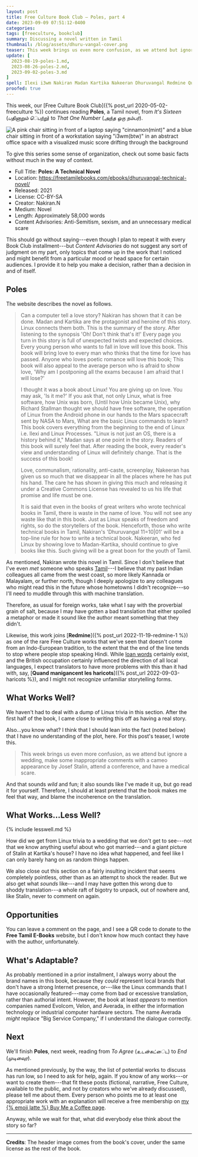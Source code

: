 ```yaml
---
layout: post
title: Free Culture Book Club — Poles, part 4
date: 2023-09-09 07:51:12-0400
categories:
tags: [freeculture, bookclub]
summary: Discussing a novel written in Tamil
thumbnail: /blog/assets/dhuru-vangal-cover.png
teaser: This week brings us even more confusion, as we attend but ignore a wedding, make some inappropriate comments with a cameo by Josef Stalin, attend a conference, and have a medical scare.
update: [
  2023-08-19-poles-1.md,
  2023-08-26-poles-2.md,
  2023-09-02-poles-3.md
]
spell: Ilexi i3wm Nakiran Madan Kartika Nakeeran Dhuruvangal Redmine Quand manigancent les Evolcom Velon Averada
proofed: true
---
```


This week, our [Free Culture Book Club]({% post_url 2020-05-02-freeculture %}) continues reading **Poles**, a Tamil novel, from *It's Sixteen* (*பதினாறும் ெபற்று*) to *That One Number* (*அந்த ஒரு நம்பர்*).

![A pink chair sitting in front of a laptop saying "cinnamon(mint)" and a blue chair sitting in front of a workstation saying "i3wm(btw)" in an abstract office space with a visualized music score drifting through the background](/blog/assets/dhuru-vangal-cover.png "I have no idea what any of this means, but I now feel invested...")

To give this series some sense of organization, check out some basic facts without much in the way of context.

 * Full Title:  **Poles:  A Technical Novel**
 * Location:  <https://freetamilebooks.com/ebooks/dhuruvangal-technical-novel/>
 * Released:  2021
 * License:  CC-BY-SA
 * Creator:  Nakiran.N
 * Medium:  Novel
 * Length:  Approximately 58,000 words
 * Content Advisories:  Anti-Semitism, sexism, and an unnecessary medical scare

This should go without saying---even though I plan to repeat it with every Book Club installment---but *Content Advisories* do not suggest any sort of judgment on my part, only topics that come up in the work that I noticed and might benefit from a particular mood or head space for certain audiences.  I provide it to help you make a decision, rather than a decision in and of itself.

## Poles

The website describes the novel as follows.

 > Can a computer tell a love story? Nakiran has shown that it can be done. Madan and Kartika are the protagonist and heroine of this story. Linux connects them both. This is the summary of the story. After listening to the synopsis 'Oh! Don't think that's it!' Every page you turn in this story is full of unexpected twists and expected choices. Every young person who wants to fall in love will love this book. This book will bring love to every man who thinks that the time for love has passed. Anyone who loves poetic romance will love this book; This book will also appeal to the average person who is afraid to show love, 'Why am I postponing all the exams because I am afraid that I will lose?'
 >
 > I thought it was a book about Linux! You are giving up on love. You may ask, 'Is it me?' If you ask that, not only Linux, what is free software, how Unix was born, (Until how Unix became Unix), why Richard Stallman thought we should have free software, the operation of Linux from the Android phone in our hands to the Mars spacecraft sent by NASA to Mars, What are the basic Linux commands to learn? This book covers everything from the beginning to the end of Linux i.e. Ilexi and Linux Processes. "Linux is not just an OS, there is a history behind it," Madan says at one point in the story. Readers of this book will surely feel that. After reading the book, every reader's view and understanding of Linux will definitely change. That is the success of this book!
 >
 > Love, communalism, rationality, anti-caste, screenplay, Nakeeran has given us so much that we disappear in all the places where he has put his hand. The care he has shown in giving this much and releasing it under a Creative Commons License has revealed to us his life that promise and life must be one.
 >
 > It is said that even in the books of great writers who wrote technical books in Tamil, there is waste in the name of love. You will not see any waste like that in this book. Just as Linux speaks of freedom and rights, so do the storytellers of the book. Henceforth, those who write technical books in Tamil, Nakiran's 'Dhuruvangal 11=10\|01' will be a top-line rule for how to write a technical book. Nakeeran, who fed Linux by showing love to Madan-Kartika, should continue to give books like this. Such giving will be a great boon for the youth of Tamil.

As mentioned, Nakiran wrote this novel in Tamil.  Since I don't believe that I've even *met* someone who speaks [Tamil](https://en.wikipedia.org/wiki/Tamil_language)---I believe that my past Indian colleagues all came from the west coast, so more likely Kannada or Malayalam, or further north, though I deeply apologize to any colleagues who might read this in the future whose hometowns I didn't recognize---so I'll need to muddle through this with machine translation.

Therefore, as usual for foreign works, take what I say with the proverbial grain of salt, because I may have gotten a bad translation that either spoiled a metaphor or made it sound like the author meant something that they didn't.

Likewise, this work joins [**Redmine**]({% post_url 2022-11-19-redmine-1 %}) as one of the rare Free Culture works that we've seen that doesn't come from an Indo-European tradition, to the extent that the end of the line tends to stop where people stop speaking Hindi.  While [loan words](https://en.wikipedia.org/wiki/Indo-Aryan_loanwords_in_Tamil) certainly exist, and the British occupation certainly influenced the direction of all local languages, I expect translators to have more problems with this than it had with, say, [**Quand manigancent les haricots**]({% post_url 2022-09-03-haricots %}), and I might not recognize unfamiliar storytelling forms.

## What Works Well?

We haven't had to deal with a dump of Linux trivia in this section.  After the first half of the book, I came close to writing this off as having a real story.

Also...you know what?  I think that I should lean into the fact (noted below) that I have no understanding of the plot, here.  For this post's teaser, I wrote this.

 > This week brings us even more confusion, as we attend but ignore a wedding, make some inappropriate comments with a cameo appearance by Josef Stalin, attend a conference, and have a medical scare.

And that sounds *wild* and fun; it also sounds like I've made it up, but go read it for yourself.  Therefore, I should at least pretend that the book makes me feel that way, and blame the incoherence on the translation.

## What Works...Less Well?

{% include lesswell.md %}

How did we get from Linux trivia to a wedding that we don't get to see---not that we know anything useful about who got married---and a giant picture of Stalin at Kartika's house?  I have no idea what happened, and feel like I can only barely hang on as random things happen.

We also close out this section on a fairly insulting incident that seems completely pointless, other than as an attempt to shock the reader.  But we also get what *sounds* like---and I may have gotten this wrong due to shoddy translation---a whole raft of bigotry to unpack, out of nowhere and, like Stalin, never to comment on again.

## Opportunities

You can leave a comment on the page, and I see a QR code to donate to the **Free Tamil E-Books** website, but I don't know how much contact they have with the author, unfortunately.

## What's Adaptable?

As probably mentioned in a prior installment, I always worry about the brand names in this book, because they *could* represent local brands that don't have a strong Internet presence, or---like the Linux commands that I have occasionally featured---may come from bad or excessive translation, rather than authorial intent.  However, the book at least *appears* to mention companies named Evolcom, Velon, and Averada, in either the information technology or industrial computer hardware sectors.  The name Averada *might* replace "Big Service Company," if I understand the dialogue correctly.

## Next

We'll finish **Poles**, next week, reading from *To Agree* (*உடன்கட்ைட*) to *End* (*முடிவுைர*).

As mentioned previously, by the way, the list of potential works to discuss has run low, so I need to ask for help, again.  If you know of any works---or want to create them---that fit these posts (fictional, narrative, Free Culture, available to the public, and not by creators who we've already discussed), please tell me about them.  Every person who points me to at least one appropriate work with an explanation will receive a free membership on [my {% emoji latte %} Buy Me a Coffee page](https://buymeacoffee.com/jcolag).

Anyway, while we wait for that, what did everybody else think about the story so far?

* * *

**Credits**:  The header image comes from the book's cover, under the same license as the rest of the book.

